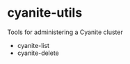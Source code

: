 cyanite-utils
=============

Tools for administering a Cyanite cluster

* cyanite-list
* cyanite-delete
